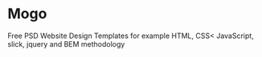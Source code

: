 # Mogo
Free PSD Website Design Templates for example
HTML, CSS< JavaScript, slick, jquery and BEM methodology

